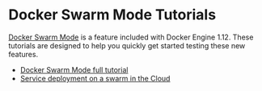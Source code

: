 # Docker Swarm Mode Tutorials

[Docker Swarm Mode](https://docs.docker.com/engine/swarm/) is a feature included with Docker Engine 1.12. These tutorials are designed to help you quickly get started testing these new features.

* [Docker Swarm Mode full tutorial](beginner-tutorial/README.md)
* [Service deployment on a swarm in the Cloud](cloud-quick-start/README.md)
